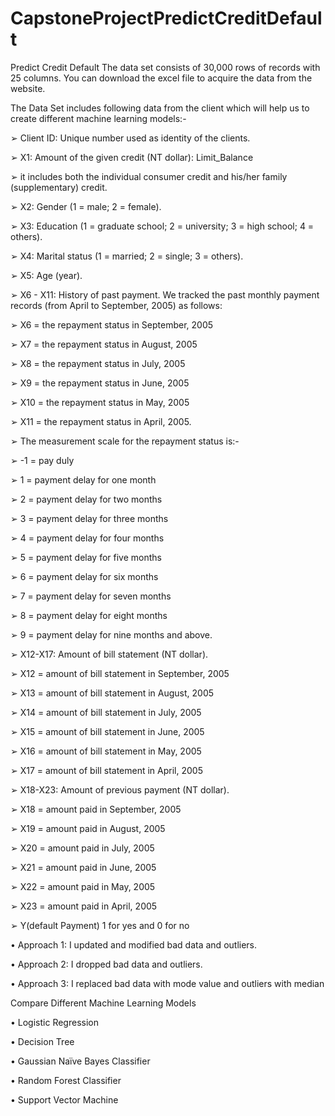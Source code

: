 # CapstoneProjectPredictCreditDefault
Predict Credit Default
The data set consists of 
30,000 rows of records with 25 columns. You can download the excel file to acquire the data from the website. 
 
The Data Set includes following data from the client which will help us to create different machine learning models:- 

➢ Client ID: Unique number used as identity of the clients. 

➢ X1: Amount of the given credit (NT dollar): Limit_Balance 

➢ it includes both the individual consumer credit and his/her family (supplementary) credit. 

➢ X2: Gender (1 = male; 2 = female).  

➢ X3: Education (1 = graduate school; 2 = university; 3 = high school; 4 = others).  

➢ X4: Marital status (1 = married; 2 = single; 3 = others).  

➢ X5: Age (year).  

➢ X6 - X11: History of past payment. We tracked the past monthly payment records (from April to September, 2005) as follows:  

➢ X6 = the repayment status in September, 2005  

➢ X7 = the repayment status in August, 2005 

➢ X8 = the repayment status in July, 2005 

➢ X9 = the repayment status in June, 2005 

➢ X10 = the repayment status in May, 2005 

➢ X11 = the repayment status in April, 2005. 

➢ The measurement scale for the repayment status is:- 

➢ -1 = pay duly 

➢ 1 = payment delay for one month 

➢ 2 = payment delay for two months 

➢ 3 = payment delay for three months 

➢ 4 = payment delay for four months 

➢ 5 = payment delay for five months 

➢ 6 = payment delay for six months 

➢ 7 = payment delay for seven months 

➢ 8 = payment delay for eight months 

➢ 9 = payment delay for nine months and above.  

➢ X12-X17: Amount of bill statement (NT dollar).  

➢ X12 = amount of bill statement in September, 2005 

➢ X13 = amount of bill statement in August, 2005 

➢ X14 = amount of bill statement in July, 2005 

➢ X15 = amount of bill statement in June, 2005 

➢ X16 = amount of bill statement in May, 2005  

➢ X17 = amount of bill statement in April, 2005 

➢ X18-X23: Amount of previous payment (NT dollar). 

➢ X18 = amount paid in September, 2005 

➢ X19 = amount paid in August, 2005 

➢ X20 = amount paid in July, 2005 

➢ X21 = amount paid in June, 2005 

➢ X22 = amount paid in May, 2005 

➢ X23 = amount paid in April, 2005 

➢ Y(default Payment) 1 for yes and 0 for no


• Approach 1: I updated and modified bad data and outliers. 

• Approach 2: I dropped bad data and outliers. 

• Approach 3: I replaced bad data with mode value and outliers with median

Compare Different Machine Learning Models 

• Logistic Regression 

• Decision Tree 

• Gaussian Naïve Bayes Classifier 

• Random Forest Classifier 

• Support Vector Machine
